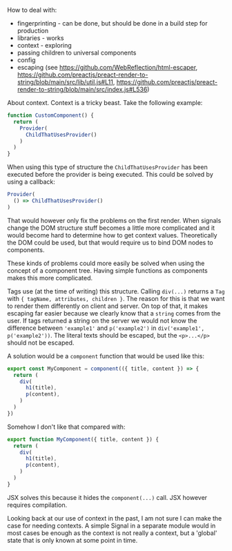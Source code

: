 How to deal with:
- fingerprinting - can be done, but should be done in a build step for production
- libraries - works
- context - exploring
- passing children to universal components
- config
- escaping (see https://github.com/WebReflection/html-escaper, https://github.com/preactjs/preact-render-to-string/blob/main/src/lib/util.js#L11, https://github.com/preactjs/preact-render-to-string/blob/main/src/index.js#L536)


About context. Context is a tricky beast. Take the following example:

```js
function CustomComponent() {
  return (
    Provider(
      ChildThatUsesProvider()
    )
  )
}
```

When using this type of structure the `ChildThatUsesProvider` has been executed before the provider is being executed. This could be solved by using a callback:

```js
Provider(
  () => ChildThatUsesProvider()
)
```

That would however only fix the problems on the first render. When signals change the DOM structure stuff becomes a little more complicated and it would become hard to determine how to get context values. Theoretically the DOM could be used, but that would require us to bind DOM nodes to components.

These kinds of problems could more easily be solved when using the concept of a component tree. Having simple functions as components makes this more complicated.

Tags use (at the time of writing) this structure. Calling `div(...)` returns a `Tag` with `{ tagName, attributes, children }`. The reason for this is that we want to render them differently on client and server. On top of that, it makes escaping far easier because we clearly know that a `string` comes from the user. If tags returned a string on the server we would not know the difference between `'example1'` and `p('example2')` in `div('example1', p('example2'))`. The literal texts should be escaped, but the `<p>...</p>` should not be escaped.

A solution would be a `component` function that would be used like this:

```js
export const MyComponent = component(({ title, content }) => {
  return (
    div(
      h1(title),
      p(content),
    )
  )
})
```

Somehow I don't like that compared with:

```js
export function MyComponent({ title, content }) {
  return (
    div(
      h1(title),
      p(content),
    )
  )
}
```

JSX solves this because it hides the `component(...)` call. JSX however requires compilation.

Looking back at our use of context in the past, I am not sure I can make the case for needing contexts. A simple Signal in a separate module would in most cases be enough as the context is not really a context, but a 'global' state that is only known at some point in time.
